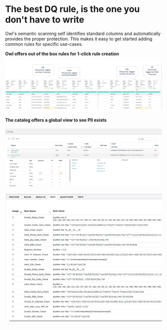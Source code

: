 # The best DQ rule, is the one you don't have to write

Owl's semantic scanning self identifies standard columns and automatically provides the proper protection. This makes it easy to get started adding common rules for specific use-cases. 

**Owl offers out of the box rules for 1-click rule creation**

![](<../../.gitbook/assets/Auto Rules.png>)



#### The catalog offers a global view to see PII exists

![ You can also view globally via the catalog to see PII exists](<../../.gitbook/assets/Screen Shot 2019-11-04 at 2.10.11 PM (1).png>)

![](<../../.gitbook/assets/owl-rule-repo (3).png>)
